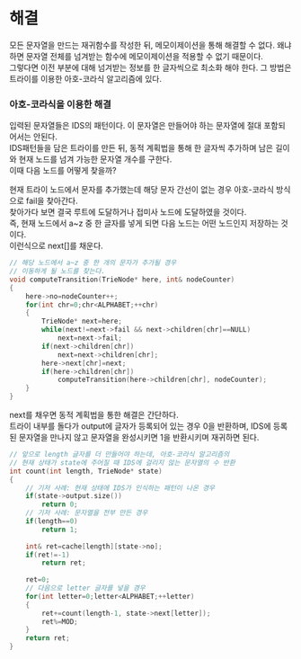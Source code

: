 # 해결 
모든 문자열을 만드는 재귀함수를 작성한 뒤, 메모이제이션을 통해 해결할 수 없다. 왜냐하면 문자열 전체를 넘겨받는 함수에 메모이제이션을 적용할 수 없기 때문이다.  
그렇다면 이전 부분에 대해 넘겨받는 정보를 한 글자씩으로 최소화 해야 한다. 그 방법은 트라이를 이용한 아호-코라식 알고리즘에 있다.  

### 아호-코라식을 이용한 해결 
입력된 문자열들은 IDS의 패턴이다. 이 문자열은 만들어야 하는 문자열에 절대 포함되어서는 안된다.  
IDS패턴들을 담은 트라이를 만든 뒤, 동적 계획법을 통해 한 글자씩 추가하며 남은 길이와 현재 노드를 넘겨 가능한 문자열 개수를 구한다.  
이때 다음 노드를 어떻게 찾을까? 

현재 트라이 노드에서 문자를 추가했는데 해당 문자 간선이 없는 경우 아호-코라식 방식으로 fail을 찾아간다.  
찾아가다 보면 결국 루트에 도달하거나 접미사 노드에 도달하였을 것이다.  
즉, 현재 노드에서 a~z 중 한 글자를 넣게 되면 다음 노드는 어떤 노드인지 저장하는 것이다.  
이런식으로 next[]를 채운다.  
```c++
// 해당 노드에서 a~z 중 한 개의 문자가 추가될 경우 
// 이동하게 될 노드를 찾는다.
void computeTransition(TrieNode* here, int& nodeCounter)
{
    here->no=nodeCounter++;
    for(int chr=0;chr<ALPHABET;++chr)
    {
        TrieNode* next=here;
        while(next!=next->fail && next->children[chr]==NULL)
            next=next->fail;
        if(next->children[chr])
            next=next->children[chr];
        here->next[chr]=next;
        if(here->children[chr])
            computeTransition(here->children[chr], nodeCounter);
    }
}
```
next를 채우면 동적 계획법을 통한 해결은 간단하다.  
트라이 내부를 돌다가 output에 글자가 등록되어 있는 경우 0을 반환하며, IDS에 등록된 문자열을 만나지 않고 문자열을 완성시키면 1을 반환시키며 재귀하면 된다.
```c++
// 앞으로 length 글자를 더 만들어야 하는데, 아호-코라식 알고리즘의 
// 현재 상태가 state에 주어질 때 IDS에 걸리지 않는 문자열의 수 반환
int count(int length, TrieNode* state)
{
    // 기저 사례: 현재 상태에 IDS가 인식하는 패턴이 나온 경우
    if(state->output.size())
        return 0;
    // 기저 사례: 문자열을 전부 만든 경우
    if(length==0)
        return 1;
    
    int& ret=cache[length][state->no];
    if(ret!=-1)
        return ret;
    
    ret=0;
    // 다음으로 letter 글자를 넣을 경우
    for(int letter=0;letter<ALPHABET;++letter)
    {
        ret+=count(length-1, state->next[letter]);
        ret%=MOD;
    }
    return ret;
}
```
